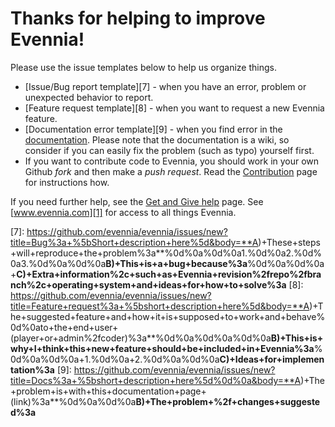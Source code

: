# Thanks for helping to improve Evennia!

Please use the issue templates below to help us organize things.

 * [Issue/Bug report template][7] - when you have an error, problem or unexpected behavior to report.
 * [Feature request template][8] - when you want to request a new Evennia feature.
 * [Documentation error template][9] - when you find error in the [documentation][2]. Please note that the documentation is a wiki, so consider if you can easily fix the problem (such as typo) yourself first.
 * If you want to contribute code to Evennia, you should work in your own Github *fork* and then make a *push request*. Read the [Contribution][3] page for instructions how. 

If you need further help, see the [Get and Give help][4] page. See [www.evennia.com][1] for access to all things Evennia.


[1]: http://www.evennia.com
[2]: https://github.com/evennia/evennia/wiki
[3]: https://github.com/evennia/evennia/wiki/Contributing
[4]: https://github.com/evennia/evennia/wiki/how%20to%20get%20and%20give%20help
[5]: https://groups.google.com/forum/#!forum/evennia
[6]: http://webchat.freenode.net/?channels=evennia&uio=MT1mYWxzZSY5PXRydWUmMTE9MTk1JjEyPXRydWUbb
[7]: https://github.com/evennia/evennia/issues/new?title=Bug%3a+%5bShort+description+here%5d&body=**A)+These+steps+will+reproduce+the+problem%3a**%0d%0a%0d%0a1.%0d%0a2.%0d%0a3.%0d%0a%0d%0a**B)+This+is+a+bug+because%3a**%0d%0a%0d%0a+**C)+Extra+information%2c+such+as+Evennia+revision%2frepo%2fbranch%2c+operating+system+and+ideas+for+how+to+solve%3a**
[8]: https://github.com/evennia/evennia/issues/new?title=Feature+request%3a+%5bshort+description+here%5d&body=**A)+The+suggested+feature+and+how+it+is+supposed+to+work+and+behave%0d%0ato+the+end+user+(player+or+admin%2fcoder)%3a**%0d%0a%0d%0a%0d%0a**B)+This+is+why+I+think+this+new+feature+should+be+included+in+Evennia%3a**%0d%0a%0d%0a+1.%0d%0a+2.%0d%0a%0d%0a**C)+Ideas+for+implementation%3a**
[9]: https://github.com/evennia/evennia/issues/new?title=Docs%3a+%5bshort+description+here%5d%0d%0a&body=**A)+The+problem+is+with+this+documentation+page+(link)%3a**%0d%0a%0d%0a**B)+The+problem+%2f+changes+suggested%3a**
